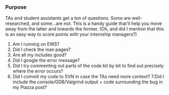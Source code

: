 ### Purpose ###
TAs and student assistants get a ton of questions. Some are well-researched, and some...are not. This is a handy guide that'll help you move away from the latter and towards the former. (Oh, and did I mention that this is an easy way to score points with your internship managers?)

1. Am I running on EWS?
2. Did I check the man pages?
3. Are all my includes good?
4. Did I google the error message?
5. Did I try commenting out parts of the code bit by bit to find out precisely where the error occurs?
6. Did I commit my code to SVN in case the TAs need more context?
7.Did I include the console/GDB/Valgrind output + code surrounding the bug in my Piazza post?